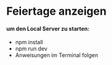 # Feiertage anzeigen

#### um den Local Server zu starten:

- npm install
- npm run dev
- Anweisungen im Terminal folgen